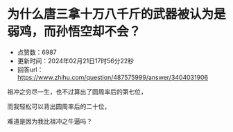 # 为什么唐三拿十万八千斤的武器被认为是弱鸡，而孙悟空却不会？
- 点赞数：6987
- 更新时间：2024年02月21日17时56分22秒
- 回答url：https://www.zhihu.com/question/487575999/answer/3404031906
<body>
 <p data-pid="KT5pEMr4">祖冲之穷尽一生，也不过算出了圆周率后的第七位，</p>
 <p data-pid="dsD8_Ppd">而我轻松可以背出圆周率后的二十位，</p>
 <p data-pid="yqNKFbWE">难道是因为我比祖冲之牛逼吗？</p>
</body>